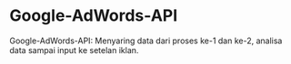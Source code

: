 # Google-AdWords-API
Google-AdWords-API: Menyaring data dari proses ke-1 dan ke-2, analisa data sampai input ke setelan iklan.
